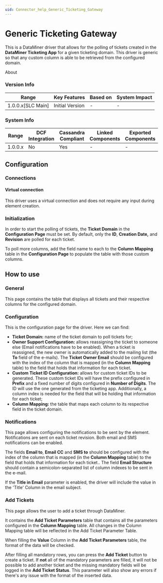 ```yaml
---
uid: Connector_help_Generic_Ticketing_Gateway
---
```


# Generic Ticketing Gateway

This is a DataMiner driver that allows for the polling of tickets created in the **DataMiner Ticketing App** for a given ticketing domain. This driver is generic so that any custom column is able to be retrieved from the configured domain.

About

### Version Info

| **Range**           | **Key Features** | **Based on** | **System Impact** |
|---------------------|------------------|--------------|-------------------|
| 1.0.0.x\[SLC Main\] | Initial Version  | \-           | \-                |

### System Info

| **Range** | **DCF Integration** | **Cassandra Compliant** | **Linked Components** | **Exported Components** |
|-----------|---------------------|-------------------------|-----------------------|-------------------------|
| 1.0.0.x   | No                  | Yes                     | \-                    | \-                      |

## Configuration

### Connections

#### Virtual connection

This driver uses a virtual connection and does not require any input during element creation.

### Initialization

In order to start the polling of tickets, the **Ticket Domain** in the **Configuration Page** must be set. By default, only the **ID**, **Creation Date,** and **Revision** are polled for each ticket.

To poll more columns, add the field name to each to the **Column Mapping** table in the **Configuration Page** to populate the table with those custom columns.

## How to use

### General

This page contains the table that displays all tickets and their respective columns for the configured domain.

### Configuration

This is the configuration page for the driver. Here we can find:

- **Ticket Domain:** name of the ticket domain to poll tickets for;
- **Owner Support Configuration:** allows reassigning the ticket to someone else (Email notifications have to be enabled). When a ticket is reassigned, the new owner is automatically added to the mailing list (the **To** field of the e-mails). The **Ticket Owner Email** should be configured with the index of the column that is mapped (in the **Column Mapping** table) to the field that holds that information for each ticket.
- **Custom Ticket ID Configuration:** allows for custom ticket IDs to be generated. These custom ticket IDs will have the prefix configured in **Prefix** and a fixed number of digits configured in **Number of Digits**. The ID will use the one generated from the ticketing app. Additionally, a column index is needed for the field that will be holding that information for each ticket;
- **Column Mapping:** the table that maps each column to its respective field in the ticket domain.

### Notifications

This page allows configuring the notifications to be sent by the element. Notifications are sent on each ticket revision. Both email and SMS notifications can be enabled.

The fields **Email to**, **Email CC** and **SMS to** should be configured with the index of the column that is mapped (in the **Column Mapping** table) to the field that holds that information for each ticket.. The field **Email Structure** should contain a semicolon-separated list of column indexes to be sent in the e-mail.

If the **Title in Email** parameter is enabled, the driver will include the value in the 'Title' Column in the email subject.

### Add Tickets

This page allows the user to add a ticket through DataMiner.

It contains the **Add Ticket Parameters** table that contains all the parameters configured in the **Column Mapping** table. All changes in the Column Mapping table will be reflected in the Add Ticket Parameter Table.

When filling the **Value** Column in the **Add Ticket Parameters** table, the format of the data will be checked.

After filling all mandatory rows, you can press the **Add Ticket** button to create a ticket. If **not** all of the mandatory parameters are filled, it will not be possible to add another ticket and the missing mandatory fields will be logged in the **Add Ticket Status**. This parameter will also show any errors if there's any issue with the format of the inserted data.
